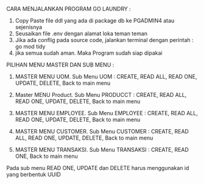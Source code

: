 CARA MENJALANKAN PROGRAM GO LAUNDRY :
1. Copy Paste file ddl yang ada di package db ke PGADMIN4 atau sejenisnya
2. Seusaikan file .env dengan alamat loka teman teman
3. Jika ada conflig pada source code, jalankan terminal dengan perintah : go mod tidy
4. jika semua sudah aman. Maka Program sudah siap dipakai

PILIHAN MENU MASTER DAN SUB MENU :
 1. MASTER MENU UOM. 
    Sub Menu UOM        : CREATE, READ ALL, READ ONE, UPDATE, DELETE, Back to main menu 

2. Master MENU Product.
    Sub Menu PRODUCCT   : CREATE, READ ALL, READ ONE, UPDATE, DELETE, Back to main menu 
    
3. MASTER MENU EMPLOYEE.
    Sub Menu EMPLOYEE   : CREATE, READ ALL, READ ONE, UPDATE, DELETE, Back to main menu 

4. MASTER MENU CUSTOMER.
    Sub Menu CUSTOMER   : CREATE, READ ALL, READ ONE, UPDATE, DELETE, Back to main menu 
    
 5. MASTER MENU TRANSAKSI.
    Sub Menu TRANSAKSI  : CREATE, READ ONE, Back to main menu
    
Pada sub menu READ ONE, UPDATE dan DELETE harus menggunakan id yang berbentuk UUID
